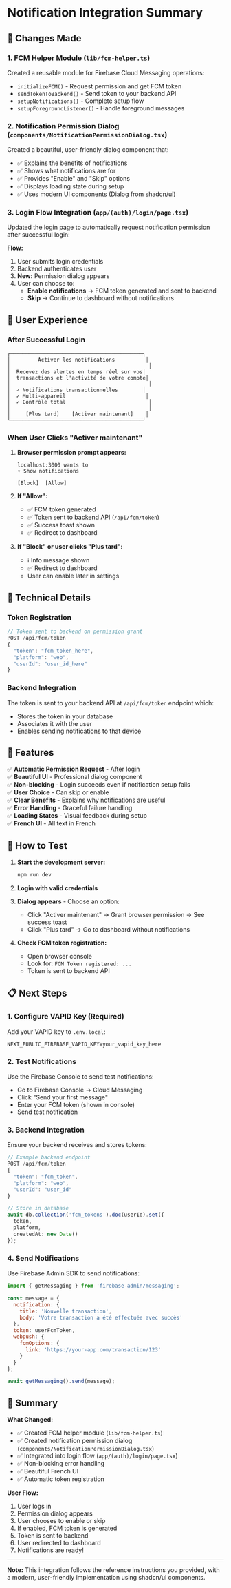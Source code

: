 # Notification Integration Summary

## 🎯 Changes Made

### 1. **FCM Helper Module** (`lib/fcm-helper.ts`)
Created a reusable module for Firebase Cloud Messaging operations:
- `initializeFCM()` - Request permission and get FCM token
- `sendTokenToBackend()` - Send token to your backend API
- `setupNotifications()` - Complete setup flow
- `setupForegroundListener()` - Handle foreground messages

### 2. **Notification Permission Dialog** (`components/NotificationPermissionDialog.tsx`)
Created a beautiful, user-friendly dialog component that:
- ✅ Explains the benefits of notifications
- ✅ Shows what notifications are for
- ✅ Provides "Enable" and "Skip" options
- ✅ Displays loading state during setup
- ✅ Uses modern UI components (Dialog from shadcn/ui)

### 3. **Login Flow Integration** (`app/(auth)/login/page.tsx`)
Updated the login page to automatically request notification permission after successful login:

**Flow:**
1. User submits login credentials
2. Backend authenticates user
3. **New:** Permission dialog appears
4. User can choose to:
   - **Enable notifications** → FCM token generated and sent to backend
   - **Skip** → Continue to dashboard without notifications

## 📱 User Experience

### After Successful Login

```
┌───────────────────────────────────────────┐
│         Activer les notifications          │
│                                             │
│  Recevez des alertes en temps réel sur vos│
│  transactions et l'activité de votre compte│
│                                             │
│  ✓ Notifications transactionnelles        │
│  ✓ Multi-appareil                          │
│  ✓ Contrôle total                           │
│                                             │
│     [Plus tard]    [Activer maintenant]    │
└───────────────────────────────────────────┘
```

### When User Clicks "Activer maintenant"

1. **Browser permission prompt appears:**
   ```
   localhost:3000 wants to
   ▾ Show notifications
   
   [Block]  [Allow]
   ```

2. **If "Allow":**
   - ✅ FCM token generated
   - ✅ Token sent to backend API (`/api/fcm/token`)
   - ✅ Success toast shown
   - ✅ Redirect to dashboard

3. **If "Block" or user clicks "Plus tard":**
   - ℹ️ Info message shown
   - ✅ Redirect to dashboard
   - User can enable later in settings

## 🔧 Technical Details

### Token Registration
```typescript
// Token sent to backend on permission grant
POST /api/fcm/token
{
  "token": "fcm_token_here",
  "platform": "web",
  "userId": "user_id_here"
}
```

### Backend Integration
The token is sent to your backend API at `/api/fcm/token` endpoint which:
- Stores the token in your database
- Associates it with the user
- Enables sending notifications to that device

## 🎨 Features

✅ **Automatic Permission Request** - After login  
✅ **Beautiful UI** - Professional dialog component  
✅ **Non-blocking** - Login succeeds even if notification setup fails  
✅ **User Choice** - Can skip or enable  
✅ **Clear Benefits** - Explains why notifications are useful  
✅ **Error Handling** - Graceful failure handling  
✅ **Loading States** - Visual feedback during setup  
✅ **French UI** - All text in French  

## 🚀 How to Test

1. **Start the development server:**
   ```bash
   npm run dev
   ```

2. **Login with valid credentials**

3. **Dialog appears** - Choose an option:
   - Click "Activer maintenant" → Grant browser permission → See success toast
   - Click "Plus tard" → Go to dashboard without notifications

4. **Check FCM token registration:**
   - Open browser console
   - Look for: `FCM Token registered: ...`
   - Token is sent to backend API

## 📋 Next Steps

### 1. Configure VAPID Key (Required)
Add your VAPID key to `.env.local`:
```env
NEXT_PUBLIC_FIREBASE_VAPID_KEY=your_vapid_key_here
```

### 2. Test Notifications
Use the Firebase Console to send test notifications:
- Go to Firebase Console → Cloud Messaging
- Click "Send your first message"
- Enter your FCM token (shown in console)
- Send test notification

### 3. Backend Integration
Ensure your backend receives and stores tokens:
```typescript
// Example backend endpoint
POST /api/fcm/token
{
  "token": "fcm_token",
  "platform": "web",
  "userId": "user_id"
}

// Store in database
await db.collection('fcm_tokens').doc(userId).set({
  token,
  platform,
  createdAt: new Date()
});
```

### 4. Send Notifications
Use Firebase Admin SDK to send notifications:
```javascript
import { getMessaging } from 'firebase-admin/messaging';

const message = {
  notification: {
    title: 'Nouvelle transaction',
    body: 'Votre transaction a été effectuée avec succès'
  },
  token: userFcmToken,
  webpush: {
    fcmOptions: {
      link: 'https://your-app.com/transaction/123'
    }
  }
};

await getMessaging().send(message);
```

## 🎯 Summary

**What Changed:**
- ✅ Created FCM helper module (`lib/fcm-helper.ts`)
- ✅ Created notification permission dialog (`components/NotificationPermissionDialog.tsx`)
- ✅ Integrated into login flow (`app/(auth)/login/page.tsx`)
- ✅ Non-blocking error handling
- ✅ Beautiful French UI
- ✅ Automatic token registration

**User Flow:**
1. User logs in
2. Permission dialog appears
3. User chooses to enable or skip
4. If enabled, FCM token is generated
5. Token is sent to backend
6. User redirected to dashboard
7. Notifications are ready!

---

**Note:** This integration follows the reference instructions you provided, with a modern, user-friendly implementation using shadcn/ui components.


